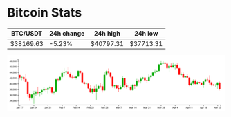 # Bitcoin Stats

BTC/USDT|24h change|24h high|24h low|
|---|---|---|---|
|$38169.63|-5.23%|$40797.31|$37713.31|

<img src="./chart.svg">
